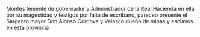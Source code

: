 Montes teniente de gobernador y Administrador de la Real Hacienda en ella por su magestidad y testigos por falta de escribano, pareceo presente el Sargento mayor Don Alonso Cordova y Velasco dueño de minas y esclavos en esta provincia